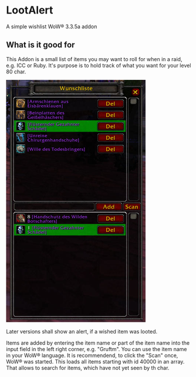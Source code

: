 # LootAlert
A simple wishlist WoW® 3.3.5a addon 

## What is it good for
This Addon is a small list of items you may want to roll for when in a raid, e.g. ICC or Ruby. It's purpose is to hold track of what you want for your level 80 char.

![LootAlert](lootalert.png)

Later versions shall show an alert, if a wished item was looted.

Items are added by entering the item name or part of the item name into the input field in the left right corner, e.g. "Gruftm". You can use the item name in your WoW® language. It is recommendend, to click the "Scan" once, WoW® was started. This loads all items starting with  id 40000 in an array. That allows to search for items, which have not yet seen by th char.


